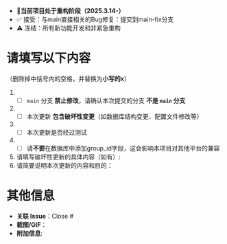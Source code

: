 <!-- 提交前必读 -->
- 🔴**当前项目处于重构阶段（2025.3.14-）**
- ✅ 接受：与main直接相关的Bug修复：提交到main-fix分支
- ⚠️ 冻结：所有新功能开发和非紧急重构

# 请填写以下内容
（删除掉中括号内的空格，并替换为**小写的x**）
1. - [ ] `main` 分支 **禁止修改**，请确认本次提交的分支 **不是 `main` 分支**
2. - [ ] 本次更新 **包含破坏性变更**（如数据库结构变更、配置文件修改等）
3. - [ ] 本次更新是否经过测试
4. - [ ] 请**不要**在数据库中添加group_id字段，这会影响本项目对其他平台的兼容
5. 请填写破坏性更新的具体内容（如有）:
6. 请简要说明本次更新的内容和目的：
# 其他信息
- **关联 Issue**：Close #
- **截图/GIF**：
- **附加信息**:
